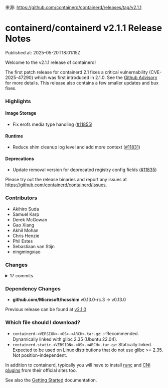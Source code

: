 来源: https://github.com/containerd/containerd/releases/tag/v2.1.1

# containerd/containerd v2.1.1 Release Notes

Published at: 2025-05-20T18:01:15Z

Welcome to the v2.1.1 release of containerd!

The first patch release for containerd 2.1 fixes a critical vulnernability (CVE-2025-47290)
which was first introduced in 2.1.0. See the [Github Advisory](https://github.com/containerd/containerd/security/advisories/GHSA-cm76-qm8v-3j95)
for more details. This release also contains a few smaller updates and bux fixes.

### Highlights

#### Image Storage

* Fix erofs media type handling ([#11855](https://github.com/containerd/containerd/pull/11855))

#### Runtime

* Reduce shim cleanup log level and add more context ([#11831](https://github.com/containerd/containerd/pull/11831))

#### Deprecations

* Update removal version for deprecated registry config fields ([#11835](https://github.com/containerd/containerd/pull/11835))

Please try out the release binaries and report any issues at
https://github.com/containerd/containerd/issues.

### Contributors

* Akihiro Suda
* Samuel Karp
* Derek McGowan
* Gao Xiang
* Akhil Mohan
* Chris Henzie
* Phil Estes
* Sebastiaan van Stijn
* ningmingxiao

### Changes
<details><summary>17 commits</summary>
<p>

  * [`cb1076646`](https://github.com/containerd/containerd/commit/cb1076646aa3740577fafbf3d914198b7fe8e3f7) Merge commit from fork
  * [`216667ba0`](https://github.com/containerd/containerd/commit/216667ba0ada456a2647e52dd2181e9dbd857d93) Prepare release notes for 2.1.1
  * [`ac00b8e61`](https://github.com/containerd/containerd/commit/ac00b8e6108c6925ef4ab39e9b87e956a2efdabf) Revert "perf(applyNaive): avoid walking the tree for each file in the same directory"
* build(deps): bump github.com/Microsoft/hcsshim ([#11847](https://github.com/containerd/containerd/pull/11847))
  * [`444ca17cd`](https://github.com/containerd/containerd/commit/444ca17cd9baa2f68572bcf28af4eea7b12c2f1d) update runhcs version to v0.13.0
  * [`0684f1c44`](https://github.com/containerd/containerd/commit/0684f1c44d021e7ef1ba26fc73b8922633d10403) build(deps): bump github.com/Microsoft/hcsshim
* Fix erofs media type handling ([#11855](https://github.com/containerd/containerd/pull/11855))
  * [`e1817a401`](https://github.com/containerd/containerd/commit/e1817a401f94698cdf8fdc01d8d0e2b4f1f463e7) docs/snapshotters/erofs.md: a tip for improved performance
  * [`2168cb92c`](https://github.com/containerd/containerd/commit/2168cb92c9cf89aaad06be9ae49fce49ed4972d8) erofs-differ: fix EROFS native image support
* Reduce shim cleanup log level and add more context ([#11831](https://github.com/containerd/containerd/pull/11831))
  * [`7fcbc3c46`](https://github.com/containerd/containerd/commit/7fcbc3c46a2e0fdf55082216b8eca3f8f09eb4e0) core/runtime/v2: cleanup shim-cleanup logs
* Update removal version for deprecated registry config fields ([#11835](https://github.com/containerd/containerd/pull/11835))
  * [`37d6c4236`](https://github.com/containerd/containerd/commit/37d6c42368a3e139fb516064ff4eb9637f197c7a) Update removal version for deprecated registry config fields
* ctr:make sure containerd socket exist before create client ([#11827](https://github.com/containerd/containerd/pull/11827))
  * [`e7be076d4`](https://github.com/containerd/containerd/commit/e7be076d48eba3ffa11a4be1133b92987227e776) ctr:make sure containerd socket exist before create client
* .github: mark 2.1 releases as latest ([#11821](https://github.com/containerd/containerd/pull/11821))
  * [`c90524d5f`](https://github.com/containerd/containerd/commit/c90524d5f4c8cec87ce3639263a42e6fa4555ef5) .github: mark 2.1 releases as latest
</p>
</details>

### Dependency Changes

* **github.com/Microsoft/hcsshim**  v0.13.0-rc.3 -> v0.13.0

Previous release can be found at [v2.1.0](https://github.com/containerd/containerd/releases/tag/v2.1.0)
### Which file should I download?
* `containerd-<VERSION>-<OS>-<ARCH>.tar.gz`:         ✅Recommended. Dynamically linked with glibc 2.35 (Ubuntu 22.04).
* `containerd-static-<VERSION>-<OS>-<ARCH>.tar.gz`:  Statically linked. Expected to be used on Linux distributions that do not use glibc >= 2.35. Not position-independent.

In addition to containerd, typically you will have to install [runc](https://github.com/opencontainers/runc/releases)
and [CNI plugins](https://github.com/containernetworking/plugins/releases) from their official sites too.

See also the [Getting Started](https://github.com/containerd/containerd/blob/main/docs/getting-started.md) documentation.
